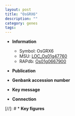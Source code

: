 ```yaml
---
layout: post
title: "OsGRX6"
description: ""
category: genes
tags: 
---
```


* **Information**  
    + Symbol: OsGRX6  
    + MSU: [LOC_Os01g47760](http://rice.uga.edu/cgi-bin/ORF_infopage.cgi?orf=LOC_Os01g47760)  
    + RAPdb: [Os01g0667900](http://rapdb.dna.affrc.go.jp/viewer/gbrowse_details/irgsp1?name=Os01g0667900)  

* **Publication**  

* **Genbank accession number**  

* **Key message**  

* **Connection**  

[//]: # * **Key figures**  


